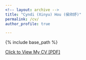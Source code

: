 ```yaml
---
<!-- layout: archive -->
title: "Cyndi (Xinyu) Hou (侯欣妤)"
permalink: /cv/
author_profile: true

---
```


{% include base_path %}

[Click to View My CV [PDF]](http://xinyuhou94.github.io/files/HOU_CV221011.pdf)

<!-- <embed src="http://xinyuhou94.github.io/files/HOU_CV221011.pdf" width="650" height="1800" type='application/pdf'> -->
